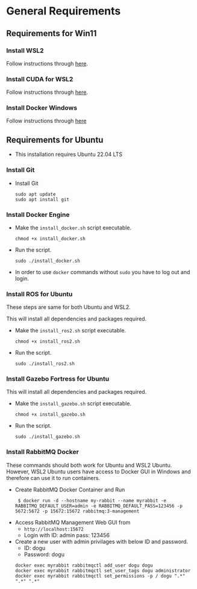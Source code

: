 # General Requirements

## Requirements for Win11

### Install WSL2
Follow instructions through [here](https://ubuntu.com/tutorials/install-ubuntu-on-wsl2-on-windows-10#7-enjoy-ubuntu-on-wsl).
### Install CUDA for WSL2
Follow instructions through [here](https://docs.nvidia.com/cuda/wsl-user-guide/index.html#getting-started-with-cuda-on-wsl).
### Install Docker Windows
Follow instructions through [here](https://docs.docker.com/desktop/windows/wsl/)

## Requirements for Ubuntu
- This installation requires Ubuntu 22.04 LTS

### Install Git

- Install Git
  ```
  sudo apt update
  sudo apt install git
  ```

### Install Docker Engine

- Make the `install_docker.sh` script executable.
  ```
  chmod +x install_docker.sh
  ```
- Run the script.
  ```
  sudo ./install_docker.sh
  ```

- In order to use `docker` commands without `sudo` you have to log out and login.

### Install ROS for Ubuntu
These steps are same for both Ubuntu and WSL2.

This will install all dependencies and packages required.

- Make the `install_ros2.sh` script executable.
  ```
  chmod +x install_ros2.sh
  ```
- Run the script.
  ```
  sudo ./install_ros2.sh
  ```

### Install Gazebo Fortress for Ubuntu

This will install all dependencies and packages required.

- Make the `install_gazebo.sh` script executable.
  ```
  chmod +x install_gazebo.sh
  ```
- Run the script.
  ```
  sudo ./install_gazebo.sh
  ```
  
### Install RabbitMQ Docker
These commands should both work for Ubuntu and WSL2 Ubuntu. However, WSL2 Ubuntu users have access to Docker GUI in Windows and therefore can use it to run containers.

- Create RabbitMQ Docker Container and Run
  ```
   $ docker run -d --hostname my-rabbit --name myrabbit -e RABBITMQ_DEFAULT_USER=admin -e RABBITMQ_DEFAULT_PASS=123456 -p 5672:5672 -p 15672:15672 rabbitmq:3-management
  ```
- Access RabbitMQ Management Web GUI from 
  - `http://localhost:15672`
  - Login with ID: admin pass: 123456
- Create a new user with admin privilages with below ID and password.
  - ID: dogu
  - Password: dogu
  ```
  docker exec myrabbit rabbitmqctl add_user dogu dogu
  docker exec myrabbit rabbitmqctl set_user_tags dogu administrator
  docker exec myrabbit rabbitmqctl set_permissions -p / dogu ".*" ".*" ".*"

  ```

